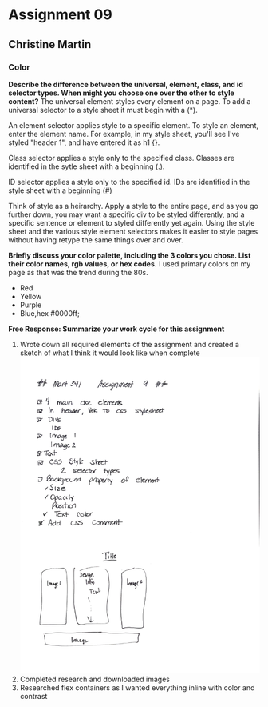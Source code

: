 # Assignment 09
## Christine Martin
### Color

**Describe the difference between the universal, element,
 class, and id selector types. When might you choose one over the other to style content?**
 The universal element styles every element on a page.  To add a universal selector to a style sheet it must begin with a (*).

 An element selector applies style to a specific element.  To style an element, enter the element name.  For example, in my style sheet, you'll see I've styled "header 1", and have entered it as h1 {}.

Class selector applies a style only to the specified class.  Classes are identified in the sytle sheet with a beginning (.).

ID selector applies a style only to the specified id.  IDs are identified in the style sheet with a beginning (#)

Think of style as a heirarchy.  Apply a style to the entire page, and as you go further down, you may want a specific div to be styled differently, and a specific sentence or element to styled differently yet again.  Using the style sheet and the various style element selectors makes it easier to style pages without having retype the same things over and over.

**Briefly discuss your color palette, including the 3 colors you chose. List their color names, rgb values, or hex codes.**
I used primary colors on my page as that was the trend during the 80s.  
- Red
- Yellow
- Purple
- Blue,hex #0000ff;

**Free Response:  Summarize your work cycle for this assignment**
1. Wrote down all required elements of the assignment and created a sketch of what I think it would look like when complete
![My Rocketbook Checklist](images/Mart341_Assig9.jpg)
2.  Completed research and downloaded images
3. Researched flex containers as I wanted everything inline with color and contrast
